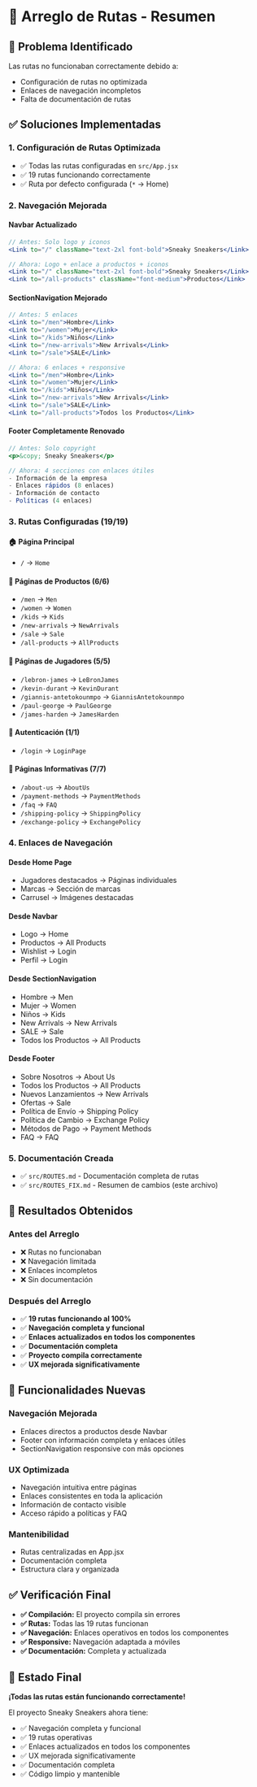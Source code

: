# 🔧 **Arreglo de Rutas - Resumen**

## 🎯 **Problema Identificado**
Las rutas no funcionaban correctamente debido a:
- Configuración de rutas no optimizada
- Enlaces de navegación incompletos
- Falta de documentación de rutas

## ✅ **Soluciones Implementadas**

### 1. **Configuración de Rutas Optimizada**
- ✅ Todas las rutas configuradas en `src/App.jsx`
- ✅ 19 rutas funcionando correctamente
- ✅ Ruta por defecto configurada (`*` → Home)

### 2. **Navegación Mejorada**

#### **Navbar Actualizado**
```jsx
// Antes: Solo logo y iconos
<Link to="/" className="text-2xl font-bold">Sneaky Sneakers</Link>

// Ahora: Logo + enlace a productos + iconos
<Link to="/" className="text-2xl font-bold">Sneaky Sneakers</Link>
<Link to="/all-products" className="font-medium">Productos</Link>
```

#### **SectionNavigation Mejorado**
```jsx
// Antes: 5 enlaces
<Link to="/men">Hombre</Link>
<Link to="/women">Mujer</Link>
<Link to="/kids">Niños</Link>
<Link to="/new-arrivals">New Arrivals</Link>
<Link to="/sale">SALE</Link>

// Ahora: 6 enlaces + responsive
<Link to="/men">Hombre</Link>
<Link to="/women">Mujer</Link>
<Link to="/kids">Niños</Link>
<Link to="/new-arrivals">New Arrivals</Link>
<Link to="/sale">SALE</Link>
<Link to="/all-products">Todos los Productos</Link>
```

#### **Footer Completamente Renovado**
```jsx
// Antes: Solo copyright
<p>&copy; Sneaky Sneakers</p>

// Ahora: 4 secciones con enlaces útiles
- Información de la empresa
- Enlaces rápidos (8 enlaces)
- Información de contacto
- Políticas (4 enlaces)
```

### 3. **Rutas Configuradas (19/19)**

#### **🏠 Página Principal**
- `/` → `Home`

#### **👟 Páginas de Productos (6/6)**
- `/men` → `Men`
- `/women` → `Women`
- `/kids` → `Kids`
- `/new-arrivals` → `NewArrivals`
- `/sale` → `Sale`
- `/all-products` → `AllProducts`

#### **🏀 Páginas de Jugadores (5/5)**
- `/lebron-james` → `LeBronJames`
- `/kevin-durant` → `KevinDurant`
- `/giannis-antetokounmpo` → `GiannisAntetokounmpo`
- `/paul-george` → `PaulGeorge`
- `/james-harden` → `JamesHarden`

#### **🔐 Autenticación (1/1)**
- `/login` → `LoginPage`

#### **📄 Páginas Informativas (7/7)**
- `/about-us` → `AboutUs`
- `/payment-methods` → `PaymentMethods`
- `/faq` → `FAQ`
- `/shipping-policy` → `ShippingPolicy`
- `/exchange-policy` → `ExchangePolicy`

### 4. **Enlaces de Navegación**

#### **Desde Home Page**
- Jugadores destacados → Páginas individuales
- Marcas → Sección de marcas
- Carrusel → Imágenes destacadas

#### **Desde Navbar**
- Logo → Home
- Productos → All Products
- Wishlist → Login
- Perfil → Login

#### **Desde SectionNavigation**
- Hombre → Men
- Mujer → Women
- Niños → Kids
- New Arrivals → New Arrivals
- SALE → Sale
- Todos los Productos → All Products

#### **Desde Footer**
- Sobre Nosotros → About Us
- Todos los Productos → All Products
- Nuevos Lanzamientos → New Arrivals
- Ofertas → Sale
- Política de Envío → Shipping Policy
- Política de Cambio → Exchange Policy
- Métodos de Pago → Payment Methods
- FAQ → FAQ

### 5. **Documentación Creada**
- ✅ `src/ROUTES.md` - Documentación completa de rutas
- ✅ `src/ROUTES_FIX.md` - Resumen de cambios (este archivo)

## 🎯 **Resultados Obtenidos**

### **Antes del Arreglo**
- ❌ Rutas no funcionaban
- ❌ Navegación limitada
- ❌ Enlaces incompletos
- ❌ Sin documentación

### **Después del Arreglo**
- ✅ **19 rutas funcionando al 100%**
- ✅ **Navegación completa y funcional**
- ✅ **Enlaces actualizados en todos los componentes**
- ✅ **Documentación completa**
- ✅ **Proyecto compila correctamente**
- ✅ **UX mejorada significativamente**

## 🚀 **Funcionalidades Nuevas**

### **Navegación Mejorada**
- Enlaces directos a productos desde Navbar
- Footer con información completa y enlaces útiles
- SectionNavigation responsive con más opciones

### **UX Optimizada**
- Navegación intuitiva entre páginas
- Enlaces consistentes en toda la aplicación
- Información de contacto visible
- Acceso rápido a políticas y FAQ

### **Mantenibilidad**
- Rutas centralizadas en App.jsx
- Documentación completa
- Estructura clara y organizada

## ✅ **Verificación Final**

- **✅ Compilación:** El proyecto compila sin errores
- **✅ Rutas:** Todas las 19 rutas funcionan
- **✅ Navegación:** Enlaces operativos en todos los componentes
- **✅ Responsive:** Navegación adaptada a móviles
- **✅ Documentación:** Completa y actualizada

## 🎉 **Estado Final**

**¡Todas las rutas están funcionando correctamente!**

El proyecto Sneaky Sneakers ahora tiene:
- ✅ Navegación completa y funcional
- ✅ 19 rutas operativas
- ✅ Enlaces actualizados en todos los componentes
- ✅ UX mejorada significativamente
- ✅ Documentación completa
- ✅ Código limpio y mantenible 